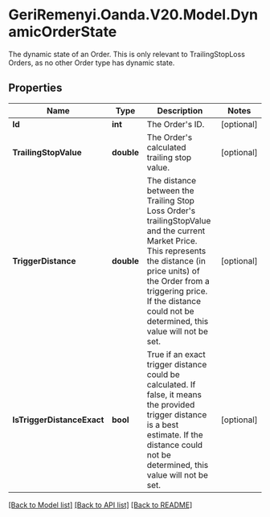 # GeriRemenyi.Oanda.V20.Model.DynamicOrderState
The dynamic state of an Order. This is only relevant to TrailingStopLoss Orders, as no other Order type has dynamic state.
## Properties

Name | Type | Description | Notes
------------ | ------------- | ------------- | -------------
**Id** | **int** | The Order&#39;s ID. | [optional] 
**TrailingStopValue** | **double** | The Order&#39;s calculated trailing stop value. | [optional] 
**TriggerDistance** | **double** | The distance between the Trailing Stop Loss Order&#39;s trailingStopValue and the current Market Price. This represents the distance (in price units) of the Order from a triggering price. If the distance could not be determined, this value will not be set. | [optional] 
**IsTriggerDistanceExact** | **bool** | True if an exact trigger distance could be calculated. If false, it means the provided trigger distance is a best estimate. If the distance could not be determined, this value will not be set. | [optional] 

[[Back to Model list]](../README.md#documentation-for-models) [[Back to API list]](../README.md#documentation-for-api-endpoints) [[Back to README]](../README.md)


